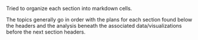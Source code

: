 Tried to organize each section into markdown cells.

The topics generally go in order with the plans for each section found below the headers and the analysis beneath the associated data/visualizations before the next section headers.
